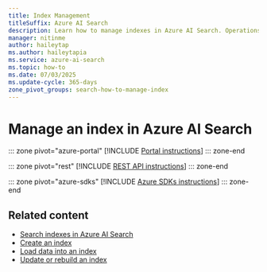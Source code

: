 ```yaml
---
title: Index Management
titleSuffix: Azure AI Search
description: Learn how to manage indexes in Azure AI Search. Operations include viewing all indexes on your search service, checking index-specific statistics and definitions, and deleting indexes.
manager: nitinme
author: haileytap
ms.author: haileytapia
ms.service: azure-ai-search
ms.topic: how-to
ms.date: 07/03/2025
ms.update-cycle: 365-days
zone_pivot_groups: search-how-to-manage-index
---
```


# Manage an index in Azure AI Search

::: zone pivot="azure-portal"
[!INCLUDE [Portal instructions](includes/how-tos/manage-index-portal.md)]
::: zone-end

::: zone pivot="rest"
[!INCLUDE [REST API instructions](includes/how-tos/manage-index-rest.md)]
::: zone-end

::: zone pivot="azure-sdks"
[!INCLUDE [Azure SDKs instructions](includes/how-tos/manage-index-sdk.md)]
::: zone-end

## Related content

+ [Search indexes in Azure AI Search](search-what-is-an-index.md)
+ [Create an index](search-how-to-create-search-index.md)
+ [Load data into an index](tutorial-csharp-overview.md)
+ [Update or rebuild an index](search-howto-reindex.md)

